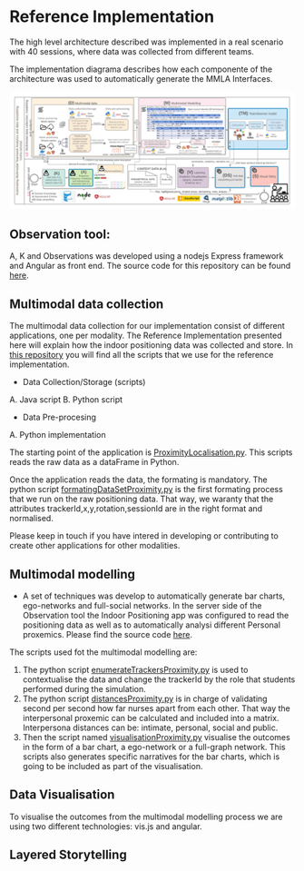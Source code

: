 # Reference Implementation

The high level architecture described was implemented in a real scenario with 40 sessions, where data was collected from different teams.

The implementation diagrama describes how each componente of the architecture was used to automatically generate the MMLA Interfaces.

![Image](images/Implementation.png)

## Observation tool:

A, K and Observations was developed using a nodejs Express framework and Angular as front end. The source code for this repository can be found [here](https://github.com/Teamwork-Analytics/obs-rules).

## Multimodal data collection

The multimodal data collection for our implementation consist of different applications, one per modality. The Reference Implementation presented here will explain how the indoor positioning data was collected and store. In [this repository](https://github.com/Teamwork-Analytics/MultimodalData) you will find all the scripts that we use for the reference implementation.

- Data Collection/Storage (scripts)

A. Java script
B. Python script

- Data Pre-procesing

A. Python implementation

The starting point of the application is [ProximityLocalisation.py](https://github.com/Teamwork-Analytics/obs-rules/blob/gloriaRules/server/routes/localisation/ProximityLocalisation.py). This scripts reads the raw data as a dataFrame in Python.

Once the application reads the data, the formating is mandatory. The python script [formatingDataSetProximity.py](https://github.com/Teamwork-Analytics/obs-rules/blob/gloriaRules/server/routes/localisation/formatingDataSetProximity.py) is the first formating process that we run on the raw positioning data. That way, we waranty that the attributes trackerId,x,y,rotation,sessionId are in the right format and normalised.

Please keep in touch if you have intered in developing or contributing to create other applications for other modalities.

## Multimodal modelling

- A set of techniques was develop to automatically generate bar charts, ego-networks and full-social networks. In the server side of the Observation tool the Indoor Positioning app was configured to read the positioning data as well as to automatically analysi different Personal proxemics. Please find the source code [here](https://github.com/Teamwork-Analytics/obs-rules/tree/gloriaRules/server/routes/localisation).

The scripts used fot the multimodal modelling are:

1. The python script [enumerateTrackersProximity.py](https://github.com/Teamwork-Analytics/obs-rules/blob/gloriaRules/server/routes/localisation/enumerateTrackersProximity.py) is used to contextualise the data and change the trackerId by the role that students performed during the simulation.
2. The python script [distancesProximity.py](https://github.com/Teamwork-Analytics/obs-rules/blob/gloriaRules/server/routes/localisation/distancesProximity.py) is in charge of validating second per second how far nurses apart from each other. That way the interpersonal proxemic can be calculated and included into a matrix. Interpersona distances can be: intimate, personal, social and public.
3. Then the script named [visualisationProximity.py](https://github.com/Teamwork-Analytics/obs-rules/blob/gloriaRules/server/routes/localisation/visualisationProximity.py) visualise the outcomes in the form of a bar chart, a ego-network or a full-graph network. This scripts also generates specific narratives for the bar charts, which is going to be included as part of the visualisation. 

## Data Visualisation

To visualise the outcomes from the multimodal modelling process we are using two different technologies:
vis.js and angular.

## Layered Storytelling


